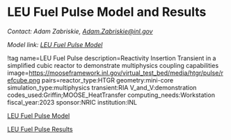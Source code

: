 # LEU Fuel Pulse Model and Results

*Contact: Adam Zabriskie, Adam.Zabriskie@inl.gov*

*Model link: [LEU Fuel Pulse Model](https://github.com/idaholab/virtual_test_bed/tree/devel/htgr/leu_pulse)*

!tag name=LEU Fuel Pulse
     description=Reactivity Insertion Transient in a simplified cubic reactor to demonstrate multiphysics coupling capabilities
     image=https://mooseframework.inl.gov/virtual_test_bed/media/htgr/pulse/refcube.png
     pairs=reactor_type:HTGR
           geometry:mini-core
           simulation_type:multiphysics
           transient:RIA
           V_and_V:demonstration
           codes_used:Griffin;MOOSE_HeatTransfer
           computing_needs:Workstation
           fiscal_year:2023
           sponsor:NRIC
           institution:INL

[LEU Fuel Pulse Model](leu_pulse/treat_leu_model.md)

[LEU Fuel Pulse Results](leu_pulse/treat_leu_results.md)
